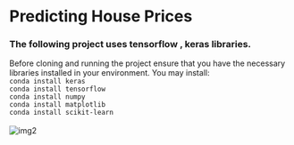 # Predicting House Prices 
### The following project uses tensorflow , keras libraries. <br>
Before cloning and running the project ensure that you have the necessary libraries installed in your environment.
You may install:<br>
```conda install keras```<br>
```conda install tensorflow```<br>
```conda install numpy ```<br>
```conda install matplotlib```<br>
```conda install scikit-learn```<br>
<br>
![img2](https://github.com/Surajv311/Predicting-House-prices-/blob/master/images/1.jpg)
